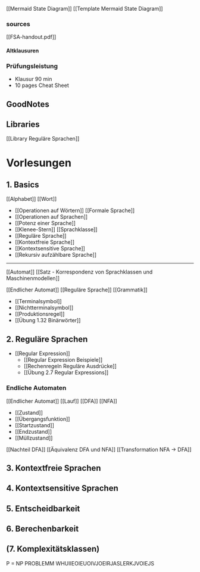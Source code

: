 [[Mermaid State Diagram]]
[[Template Mermaid State Diagram]]

### sources
[[FSA-handout.pdf]]

#### Altklausuren
### Prüfungsleistung
- Klausur 90 min
- 10 pages Cheat Sheet
## GoodNotes


## Libraries
[[Library Reguläre Sprachen]]

# Vorlesungen


## 1. Basics
[[Alphabet]]
[[Wort]]
- [[Operationen auf Wörtern]]
[[Formale Sprache]]
- [[Operationen auf Sprachen]]
- [[Potenz einer Sprache]]
- [[Klenee-Stern]]
[[Sprachklasse]]
- [[Reguläre Sprache]]
- [[Kontextfreie Sprache]]
- [[Kontextsensitive Sprache]]
- [[Rekursiv aufzählbare Sprache]]

---
[[Automat]]
[[Satz - Korrespondenz von Sprachklassen und Maschinenmodellen]]

[[Endlicher Automat]]
[[Reguläre Sprache]]
[[Grammatik]]
- [[Terminalsymbol]]
- [[Nichtterminalsymbol]]
- [[Produktionsregel]]
- [[Übung 1.32 Binärwörter]]
## 2. Reguläre Sprachen
- [[Regular Expression]]
	- [[Regular Expression Beispiele]]
	- [[Rechenregeln Reguläre Ausdrücke]]
	- [[Übung 2.7 Regular Expressions]]

### Endliche Automaten
[[Endlicher Automat]]
[[Lauf]]
[[DFA]]
[[NFA]]
- [[Zustand]]
- [[Übergangsfunktion]]
- [[Startzustand]]
- [[Endzustand]]
- [[Müllzustand]]

[[Nachteil DFA]]
[[Äquivalenz DFA und NFA]]
[[Transformation NFA -> DFA]]

## 3. Kontextfreie Sprachen

## 4. Kontextsensitive Sprachen

## 5. Entscheidbarkeit

## 6. Berechenbarkeit

## (7. Komplexitätsklassen)
P = NP PROBLEMM WHUIIEOIEUOIVJOEIRJASLERKJVOIEJS
